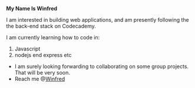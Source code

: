 **My Name Is Winfred**

I am interested in building web applications, and am presently following the the back-end stack on Codecademy.

I am currently learning how to code in:
1. Javascript
2. nodejs end express etc
- I am surely looking forwarding to collaborating on some group projects. That will be very soon.
- Reach me @[Winfred](https://www.linkedin.com/in/winfred-tornu-4a616072?lipi=urn%3Ali%3Apage%3Ad_flagship3_profile_view_base_contact_details%3B163Z3c%2FSRfi355%2BZK5Rf%2Bg%3D%3D)

<!---
Winfred7/Winfred7 is a ✨ special ✨ repository because its `README.md` (this file) appears on your GitHub profile.
You can click the Preview link to take a look at your changes.
--->
